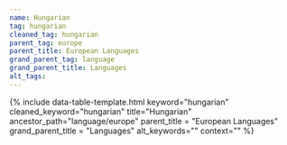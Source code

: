 ```yaml
---
name: Hungarian
tag: hungarian
cleaned_tag: hungarian
parent_tag: europe
parent_title: European Languages
grand_parent_tag: language
grand_parent_title: Languages
alt_tags: 
---
```


{% include data-table-template.html 
  keyword="hungarian" 
  cleaned_keyword="hungarian" 
  title="Hungarian"
  ancestor_path="language/europe" 
  parent_title = "European Languages"
  grand_parent_title = "Languages"
  alt_keywords=""
  context=""
%}

